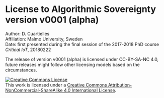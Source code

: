 # License to Algorithmic Sovereignty version v0001 (alpha)

Author: D. Cuartielles<br>
Affiliation: Malmo University, Sweden<br>
Date: first presented during the final session of the 2017-2018 PhD course *Critical IoT*, 20180222

The release of version v0001 (alpha) is licensed under CC-BY-SA-NC 4.0, future releases might follow other licensing models based on the circumstances.

<a rel="license" href="http://creativecommons.org/licenses/by-nc-sa/4.0/"><img alt="Creative Commons License" style="border-width:0" src="https://i.creativecommons.org/l/by-nc-sa/4.0/88x31.png" /></a><br />This work is licensed under a <a rel="license" href="http://creativecommons.org/licenses/by-nc-sa/4.0/">Creative Commons Attribution-NonCommercial-ShareAlike 4.0 International License</a>.
